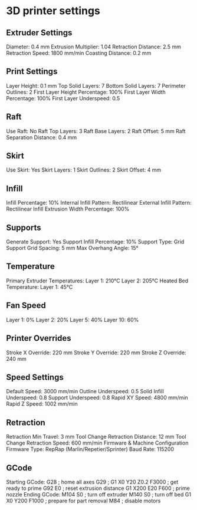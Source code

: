 # 3D printer settings

## Extruder Settings
Diameter: 0.4 mm
Extrusion Multiplier: 1.04
Retraction Distance: 2.5 mm
Retraction Speed: 1800 mm/min
Coasting Distance: 0.2 mm

## Print Settings
Layer Height: 0.1 mm
Top Solid Layers: 7
Bottom Solid Layers: 7
Perimeter Outlines: 2
First Layer Height Percentage: 100%
First Layer Width Percentage: 100%
First Layer Underspeed: 0.5

## Raft
Use Raft: No
Raft Top Layers: 3
Raft Base Layers: 2
Raft Offset: 5 mm
Raft Separation Distance: 0.4 mm

## Skirt
Use Skirt: Yes
Skirt Layers: 1
Skirt Outlines: 2
Skirt Offset: 4 mm

## Infill
Infill Percentage: 10%
Internal Infill Pattern: Rectilinear
External Infill Pattern: Rectilinear
Infill Extrusion Width Percentage: 100%

## Supports
Generate Support: Yes
Support Infill Percentage: 10%
Support Type: Grid
Support Grid Spacing: 5 mm
Max Overhang Angle: 15°

## Temperature
Primary Extruder Temperatures:
Layer 1: 210°C
Layer 2: 205°C
Heated Bed Temperature:
Layer 1: 45°C

## Fan Speed
Layer 1: 0%
Layer 2: 20%
Layer 5: 40%
Layer 10: 60%

## Printer Overrides
Stroke X Override: 220 mm
Stroke Y Override: 220 mm
Stroke Z Override: 240 mm

## Speed Settings
Default Speed: 3000 mm/min
Outline Underspeed: 0.5
Solid Infill Underspeed: 0.8
Support Underspeed: 0.8
Rapid XY Speed: 4800 mm/min
Rapid Z Speed: 1002 mm/min

## Retraction
Retraction Min Travel: 3 mm
Tool Change Retraction Distance: 12 mm
Tool Change Retraction Speed: 600 mm/min
Firmware & Machine Configuration
Firmware Type: RepRap (Marlin/Repetier/Sprinter)
Baud Rate: 115200

## GCode
Starting GCode:
G28 ; home all axes
G29 ;
G1 X0 Y20 Z0.2 F3000 ; get ready to prime
G92 E0 ; reset extrusion distance
G1 X200 E20 F600 ; prime nozzle
Ending GCode:
M104 S0 ; turn off extruder
M140 S0 ; turn off bed
G1 X0 Y200 F1000 ; prepare for part removal
M84 ; disable motors
